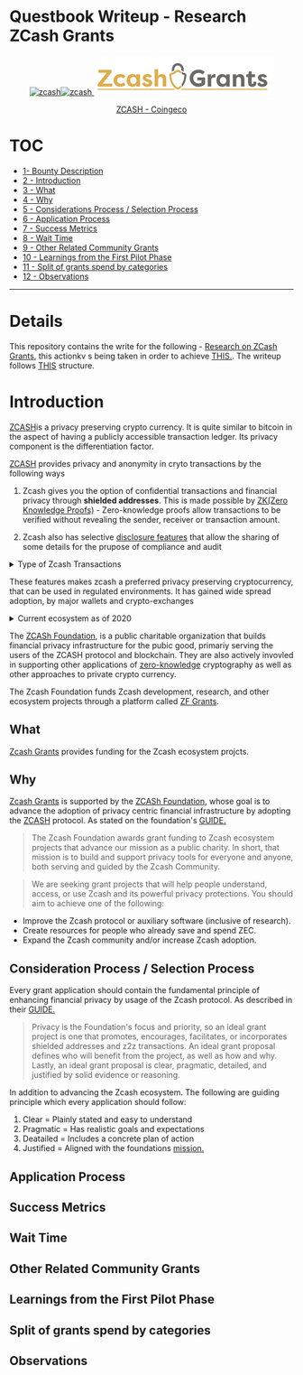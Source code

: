 # Questbook Writeup - Research ZCash Grants 
<p align="center"><a href="https://z.cash/" target="_blank">
  <img src=https://z.cash/wp-content/uploads/2020/03/zcash-logo-horizontal-fullcolor.svg width ="200" alt="zcash"></a><a href="https://www.zfnd.org/" target="_blank"><img src=https://www.zfnd.org/images/logo-white-background.png width ="100" alt="zcash">  <a href="https://grants.zfnd.org/"target="_blank"><img src=/D/imgs/ZFG.png alt="zcash"></a>
</p>

<p align="center"><a href="https://www.coingecko.com/en/coins/zcash" target="_blank"> ZCASH - Coingeco</a></p>

# TOC

- [1- Bounty Description](#details)
- [2 - Introduction](#Introduction)
- [3 - What](#what)
- [4 - Why](#why)
- [5 - Considerations Process / Selection Process](#consideration-process--selection-process)
- [6 - Application Process](#application-process)
- [7 - Success Metrics](#success-metrics)
- [8 - Wait Time](#wait-time)
- [9 - Other Related Community Grants](#other-related-community-grants)
- [10 - Learnings from the First Pilot Phase](#learnings-from-the-first-pilot-phase)
- [11 - Split of grants spend by categories](#split-of-grants-spend-by-categories)
- [12 - Observations](#observations)

--- 

# Details

This repository contains the write for the following  - [Research on ZCash Grants](https://www.questbook.xyz/t/research-on-zcash-grants/32), this actionkv s being taken in order to achieve [THIS.](https://www.questbook.xyz/t/request-to-contribute-grants-ecosystem-research/14). The writeup follows [THIS](https://questbook.notion.site/Researching-Grants-Ecosystem-86b9f16905074b62bf72ec2783e43625) structure.
# Introduction

[ZCASH](https://z.cash/the-basics/)is a privacy preserving crypto currency. It is quite similar to bitcoin in the aspect of having a publicly accessible transaction ledger. Its privacy component is the differentiation factor.

[ZCASH](https://z.cash/the-basics/) provides privacy and anonymity in cryto transactions by the following ways 
1. Zcash gives you the option of confidential transactions and financial privacy through **shielded addresses**.  This is made possible by [ZK(Zero Knowledge Proofs)](https://z.cash/technology/zksnarks/) -  Zero-knowledge proofs allow transactions to be verified without revealing the sender, receiver or transaction amount.

2. Zcash  also has selective [disclosure features](https://z.cash/technology/) that allow the sharing of some details for the prupose of compliance and audit 

<details>

<summary>
Type of Zcash Transactions
</summary>

<p align="center"><a href="https://z.cash/" target="_blank">
  <img src=/D/imgs/zft.png alt="zcash"></a>
</p>


</details>


These features makes zcash a preferred privacy preserving cryptocurrency, that can be used in regulated environments. It has gained wide spread adoption, by major wallets and crypto-exchanges

<details>
<summary> Current ecosystem as of 2020 </summary>

<p align="center"><a href="https://electriccoin.co/blog/the-zcash-ecosystem-a-2020-recap/" target="_blank">
  <img src=https://electriccoin.co/wp-content/uploads/2021/01/ECC-Ecosystem-Ovrvw-010621-1440x886.png width ="1000" alt="zcash"></a><a href="https://www.zfnd.org/" target="_blank"></a>
</p>

</details>

The [ZCASh Foundation](https://www.zfnd.org/), is a public charitable organization that builds financial privacy infrastructure for the pubic good, primariy serving the users of the ZCASH protocol and blockchain. They are also actively invovled in supporting other applications of [zero-knowledge](https://zkp.science/) cryptography as well as other approaches to private crypto currency.

The Zcash Foundation funds Zcash development, research, and other ecosystem projects through a platform called [ZF Grants](https://www.zfnd.org/grants/).

## What 

[Zcash Grants](https://grants.zfnd.org/) provides funding for the Zcash ecosystem projcts.
## Why 

[Zcash Grants](https://grants.zfnd.org/) is supported by the [ZCASh Foundation](https://www.zfnd.org/), whose goal is to advance the adoption of privacy centric financial infrastructure by adopting the [ZCASH](https://z.cash/the-basics/) protocol. As stated on the foundation's [GUIDE.](https://grants.zfnd.org/guide)

> The Zcash Foundation awards grant funding to Zcash ecosystem projects that advance our mission as a public charity. In short, that mission is to build and support privacy tools for everyone and anyone, both serving and guided by the Zcash Community.

> We are seeking grant projects that will help people understand, access, or use Zcash and its powerful privacy protections. You should aim to achieve one of the following:

- Improve the Zcash protocol or auxiliary software (inclusive of research).
- Create resources for people who already save and spend ZEC.
- Expand the Zcash community and/or increase Zcash adoption.

## Consideration Process / Selection Process 

Every grant application should contain the fundamental principle of enhancing financial privacy by usage of the Zcash protocol. As described in their [GUIDE.](https://grants.zfnd.org/guide)

> Privacy is the Foundation's focus and priority, so an ideal grant project is one that promotes, encourages, facilitates, or incorporates shielded addresses and z2z transactions. An ideal grant proposal defines who will benefit from the project, as well as how and why. Lastly, an ideal grant proposal is clear, pragmatic, detailed, and justified by solid evidence or reasoning.

In addition to advancing the Zcash ecosystem. The following are guiding principle which every application should follow:

1. Clear = Plainly stated and easy to understand
2. Pragmatic = Has realistic goals and expectations 
3. Deatailed = Includes a concrete plan of action 
4. Justified = Aligned with the foundations [mission.](https://www.zfnd.org/about/#mission)
## Application Process 



## Success Metrics 


## Wait Time 


## Other Related Community Grants 


## Learnings from the First Pilot Phase 


## Split of grants spend by categories 


## Observations 
